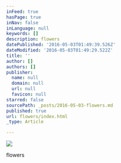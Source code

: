 ```yaml
---
inFeed: true
hasPage: true
inNav: false
inLanguage: null
keywords: []
description: flowers
datePublished: '2016-05-03T01:49:39.526Z'
dateModified: '2016-05-03T01:49:29.522Z'
title: ''
author: []
authors: []
publisher:
  name: null
  domain: null
  url: null
  favicon: null
starred: false
sourcePath: _posts/2016-05-03-flowers.md
published: true
url: flowers/index.html
_type: Article

---
```

![](https://the-grid-user-content.s3-us-west-2.amazonaws.com/6c109faa-126a-4720-980b-1ad082637fd8.jpg)

flowers
